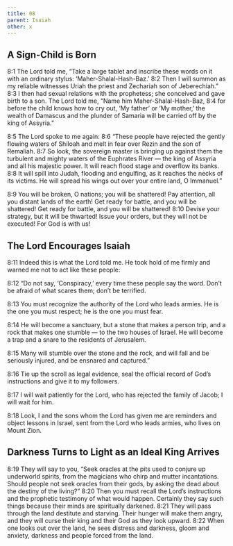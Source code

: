 ```yaml
---
title: 08
parent: Isaiah
other: x
---
```


## A Sign-Child is Born

<a name="8:1">8:1</a> The Lord told me, “Take a large tablet and inscribe these words on it with an ordinary stylus: ‘Maher-Shalal-Hash-Baz.’ <a name="8:2">8:2</a> Then I will summon as my reliable witnesses Uriah the priest and Zechariah son of Jeberechiah.” <a name="8:3">8:3</a> I then had sexual relations with the prophetess; she conceived and gave birth to a son. The Lord told me, “Name him Maher-Shalal-Hash-Baz, <a name="8:4">8:4</a> for before the child knows how to cry out, ‘My father’ or ‘My mother,’ the wealth of Damascus and the plunder of Samaria will be carried off by the king of Assyria.”

<a name="8:5">8:5</a> The Lord spoke to me again: <a name="8:6">8:6</a> “These people have rejected the gently flowing waters of Shiloah and melt in fear over Rezin and the son of Remaliah. <a name="8:7">8:7</a> So look, the sovereign master is bringing up against them the turbulent and mighty waters of the Euphrates River — the king of Assyria and all his majestic power. It will reach flood stage and overflow its banks. <a name="8:8">8:8</a> It will spill into Judah, flooding and engulfing, as it reaches the necks of its victims. He will spread his wings out over your entire land, O Immanuel.”

<a name="8:9">8:9</a> You will be broken, O nations;
you will be shattered!
Pay attention, all you distant lands of the earth!
Get ready for battle, and you will be shattered!
Get ready for battle, and you will be shattered!
<a name="8:10">8:10</a> Devise your strategy, but it will be thwarted!
Issue your orders, but they will not be executed!
For God is with us!

## The Lord Encourages Isaiah

<a name="8:11">8:11</a> Indeed this is what the Lord told me. He took hold of me firmly and warned me not to act like these people:

<a name="8:12">8:12</a> “Do not say, ‘Conspiracy,’ every time these people say the word.
Don’t be afraid of what scares them; don’t be terrified.

<a name="8:13">8:13</a> You must recognize the authority of the Lord who leads armies.
He is the one you must respect;
he is the one you must fear.

<a name="8:14">8:14</a> He will become a sanctuary,
but a stone that makes a person trip,
and a rock that makes one stumble — 
to the two houses of Israel.
He will become a trap and a snare
to the residents of Jerusalem.

<a name="8:15">8:15</a> Many will stumble over the stone and the rock,
and will fall and be seriously injured,
and be ensnared and captured.”

<a name="8:16">8:16</a> Tie up the scroll as legal evidence,
seal the official record of God’s instructions and give it to my followers.

<a name="8:17">8:17</a> I will wait patiently for the Lord,
who has rejected the family of Jacob;
I will wait for him.

<a name="8:18">8:18</a> Look, I and the sons whom the Lord has given me are reminders and object lessons in Israel, sent from the Lord who leads armies, who lives on Mount Zion.

## Darkness Turns to Light as an Ideal King Arrives

<a name="8:19">8:19</a> They will say to you, “Seek oracles at the pits used to conjure up underworld spirits, from the magicians who chirp and mutter incantations. Should people not seek oracles from their gods, by asking the dead about the destiny of the living?” <a name="8:20">8:20</a> Then you must recall the Lord’s instructions and the prophetic testimony of what would happen. Certainly they say such things because their minds are spiritually darkened. <a name="8:21">8:21</a> They will pass through the land destitute and starving. Their hunger will make them angry, and they will curse their king and their God as they look upward. <a name="8:22">8:22</a> When one looks out over the land, he sees distress and darkness, gloom and anxiety, darkness and people forced from the land.